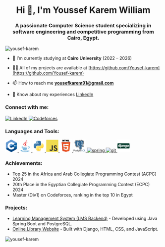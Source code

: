<h1 align="center">Hi 👋, I'm Youssef Karem William</h1>
<h3 align="center">A passionate Computer Science student specializing in software engineering and competitive programming from Cairo, Egypt.</h3>

<p align="left"> <img src="https://komarev.com/ghpvc/?username=yousef-karem&label=Profile%20views&color=0e75b6&style=flat" alt="yousef-karem" /> </p>

- 🌱 I’m currently studying at **Cairo University** (2022 – 2026)

- 👨‍💻 All of my projects are available at [https://github.com/Yousef-karem](https://github.com/Yousef-karem)

- 📫 How to reach me **yousefkarem91@gmail.com**

- 📄 Know about my experiences [LinkedIn](https://www.linkedin.com/in/youssef-karem)

<h3 align="left">Connect with me:</h3>
<p align="left">
<a href="https://linkedin.com/in/youssef-karem" target="blank">
  <img align="center" src="https://img.shields.io/badge/-LinkedIn-blue?style=flat-square&logo=linkedin&logoColor=white" alt="LinkedIn" />
</a>
<a href="https://codeforces.com/profile/JOO91" target="blank">
  <img align="center" src="https://img.shields.io/badge/-Codeforces-orange?style=flat-square&logo=codeforces&logoColor=white" alt="Codeforces" />
</a>
</p>

<h3 align="left">Languages and Tools:</h3>
<p align="left"> 
  <a href="https://www.cplusplus.com/" target="_blank"> <img src="https://raw.githubusercontent.com/devicons/devicon/master/icons/cplusplus/cplusplus-original.svg" alt="cplusplus" width="40" height="40"/> </a> 
  <a href="https://www.java.com" target="_blank"> <img src="https://raw.githubusercontent.com/devicons/devicon/master/icons/java/java-original.svg" alt="java" width="40" height="40"/> </a> 
  <a href="https://www.python.org" target="_blank"> <img src="https://raw.githubusercontent.com/devicons/devicon/master/icons/python/python-original.svg" alt="python" width="40" height="40"/> </a> 
  <a href="https://developer.mozilla.org/en-US/docs/Web/JavaScript" target="_blank"> <img src="https://raw.githubusercontent.com/devicons/devicon/master/icons/javascript/javascript-original.svg" alt="javascript" width="40" height="40"/> </a> 
  <a href="https://www.w3.org/html/" target="_blank"> <img src="https://raw.githubusercontent.com/devicons/devicon/master/icons/html5/html5-original-wordmark.svg" alt="html5" width="40" height="40"/> </a> 
  <a href="https://www.postgresql.org" target="_blank"> <img src="https://raw.githubusercontent.com/devicons/devicon/master/icons/postgresql/postgresql-original-wordmark.svg" alt="postgresql" width="40" height="40"/> </a> 
  <a href="https://spring.io/" target="_blank"> <img src="https://www.vectorlogo.zone/logos/springio/springio-icon.svg" alt="spring" width="40" height="40"/> </a> 
  <a href="https://git-scm.com/" target="_blank"> <img src="https://www.vectorlogo.zone/logos/git-scm/git-scm-icon.svg" alt="git" width="40" height="40"/> </a> 
  <a href="https://www.djangoproject.com/" target="_blank"> <img src="https://raw.githubusercontent.com/devicons/devicon/master/icons/django/django-original.svg" alt="django" width="40" height="40"/> </a> 
</p>

<h3 align="left">Achievements:</h3>
<ul>
  <li>Top 25 in the Africa and Arab Collegiate Programming Contest (ACPC) 2024</li>
  <li>20th Place in the Egyptian Collegiate Programming Contest (ECPC) 2024</li>
  <li>Master (Div1) on Codeforces, ranking in the top 10 in Egypt</li>
</ul>

<h3 align="left">Projects:</h3>
<ul>
  <li><a href="https://github.com/Yousef-karem/Learning-Management-System">Learning Management System (LMS Backend)</a> - Developed using Java Spring Boot and PostgreSQL.</li>
  <li><a href="https://github.com/Yousef-karem/Online-Library-website">Online Library Website</a> - Built with Django, HTML, CSS, and JavaScript.</li>
</ul>

<p><img align="center" src="https://github-readme-stats.vercel.app/api/top-langs?username=yousef-karem&show_icons=true&locale=en&layout=compact" alt="yousef-karem" /></p>
